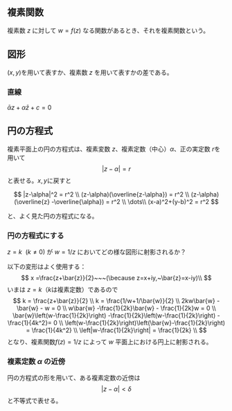 ## 複素関数

複素数 $z$ に対して $w=f(z)$ なる関数があるとき、それを複素関数という。

## 図形

$(x,y)$を用いて表すか、複素数 $z$ を用いて表すかの差である。

### 直線

$\bar{\alpha}z + \alpha\bar{z} + c = 0$

## 円の方程式

複素平面上の円の方程式は、複素変数 $z$、複素定数（中心）$\alpha$、正の実定数 $r$を用いて
$$
|z-\alpha|=r
$$
と表せる。$x,y$に戻すと

$$
|z-\alpha|^2 = r^2 \\
(z-\alpha)(\overline{z-\alpha}) = r^2 \\
(z-\alpha)(\overline{z} -\overline{\alpha}) = r^2 \\
\dots\\
(x-a)^2+(y-b)^2 = r^2
$$

と、よく見た円の方程式になる。

### 円の方程式にする

$z = k~~(k\neq 0)$ が $w=1/z$ においてどの様な図形に射影されるか？

以下の変形はよく使用する：
$$
x =\frac{z+\bar{z}}{2}~~~(\because z=x+iy,~\bar{z}=x-iy)\\
$$
いまは $z=k$（$k$は複素定数）であるので
$$
k = \frac{z+\bar{z}}{2} \\
k = \frac{1/w+1/\bar{w}}{2} \\
2kw\bar{w} -\bar{w} - w = 0 \\
w\bar{w} -\frac{1}{2k}\bar{w} - \frac{1}{2k}w = 0 \\
\bar{w}\left(w-\frac{1}{2k}\right) -\frac{1}{2k}\left(w-\frac{1}{2k}\right) - \frac{1}{4k^2}= 0 \\
\left(w-\frac{1}{2k}\right)\left(\bar{w}-\frac{1}{2k}\right) = \frac{1}{4k^2} \\
\left|w-\frac{1}{2k}\right| = \frac{1}{2k} \\
$$
となり、複素関数$f(z)=1/z$ によって $w$ 平面上における円上に射影される。

### 複素定数 $\alpha$ の近傍

円の方程式の形を用いて、ある複素定数の近傍は
$$
|z-\alpha| < \delta
$$
と不等式で表せる。